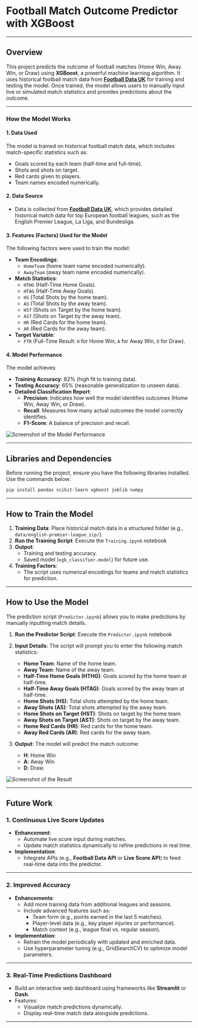 
# Football Match Outcome Predictor with XGBoost

---

## **Overview**

This project predicts the outcome of football matches (Home Win, Away Win, or Draw) using **XGBoost**, a powerful machine learning algorithm. It uses historical football match data from **[Football Data UK](https://www.football-data.co.uk/)** for training and testing the model. Once trained, the model allows users to manually input live or simulated match statistics and provides predictions about the outcome.

---

### **How the Model Works**

#### **1. Data Used**
The model is trained on historical football match data, which includes match-specific statistics such as:
- Goals scored by each team (half-time and full-time).
- Shots and shots on target.
- Red cards given to players.
- Team names encoded numerically.

#### **2. Data Source**
- Data is collected from **[Football Data UK](https://www.football-data.co.uk/)**, which provides detailed historical match data for top European football leagues, such as the English Premier League, La Liga, and Bundesliga.

#### **3. Features (Factors) Used for the Model**
The following factors were used to train the model:
- **Team Encodings**:
  - `HomeTeam` (home team name encoded numerically).
  - `AwayTeam` (away team name encoded numerically).
- **Match Statistics**:
  - `HTHG` (Half-Time Home Goals).
  - `HTAG` (Half-Time Away Goals).
  - `HS` (Total Shots by the home team).
  - `AS` (Total Shots by the away team).
  - `HST` (Shots on Target by the home team).
  - `AST` (Shots on Target by the away team).
  - `HR` (Red Cards for the home team).
  - `AR` (Red Cards for the away team).
- **Target Variable**:
  - `FTR` (Full-Time Result: `H` for Home Win, `A` for Away Win, `D` for Draw).

#### **4. Model Performance**
The model achieves:
- **Training Accuracy**: 82% (high fit to training data).
- **Testing Accuracy**: 65% (reasonable generalization to unseen data).
- **Detailed Classification Report**:
  - **Precision**: Indicates how well the model identifies outcomes (Home Win, Away Win, or Draw).
  - **Recall**: Measures how many actual outcomes the model correctly identifies.
  - **F1-Score**: A balance of precision and recall.


![Screenshot of the Model Performance](model_accuracy.png "Model Performance")

---

## **Libraries and Dependencies**

Before running the project, ensure you have the following libraries installed. Use the commands below:

```bash
pip install pandas scikit-learn xgboost joblib numpy
```

---

## **How to Train the Model**

1. **Training Data**: Place historical match data in a structured folder (e.g., `data/english-premier-league_zip/`).
2. **Run the Training Script**: Execute the `Training.ipynb` notebook 
3. **Output**:
   - Training and testing accuracy.
   - Saved model (`xgb_classifier.model`) for future use.
4. **Training Factors**:
   - The script uses numerical encodings for teams and match statistics for prediction.

---

## **How to Use the Model**

The prediction script (`Predictor.ipynb`) allows you to make predictions by manually inputting match details. 

1. **Run the Predictor Script**:
   Execute the `Predictor.ipynb` notebook 

2. **Input Details**:
   The script will prompt you to enter the following match statistics:
   - **Home Team**: Name of the home team.
   - **Away Team**: Name of the away team.
   - **Half-Time Home Goals (HTHG)**: Goals scored by the home team at half-time.
   - **Half-Time Away Goals (HTAG)**: Goals scored by the away team at half-time.
   - **Home Shots (HS)**: Total shots attempted by the home team.
   - **Away Shots (AS)**: Total shots attempted by the away team.
   - **Home Shots on Target (HST)**: Shots on target by the home team.
   - **Away Shots on Target (AST)**: Shots on target by the away team.
   - **Home Red Cards (HR)**: Red cards for the home team.
   - **Away Red Cards (AR)**: Red cards for the away team.

3. **Output**:
   The model will predict the match outcome:
   - **H**: Home Win
   - **A**: Away Win
   - **D**: Draw.

![Screenshot of the Result](Result.png "Model Result")

---

## **Future Work**

### **1. Continuous Live Score Updates**
- **Enhancement**:
  - Automate live score input during matches.
  - Update match statistics dynamically to refine predictions in real time.
- **Implementation**:
  - Integrate APIs (e.g., **Football Data API** or **Live Score API**) to feed real-time data into the predictor.

---

### **2. Improved Accuracy**
- **Enhancements**:
  - Add more training data from additional leagues and seasons.
  - Include advanced features such as:
    - Team form (e.g., points earned in the last 5 matches).
    - Player-level data (e.g., key player injuries or performance).
    - Match context (e.g., league final vs. regular season).
- **Implementation**:
  - Retrain the model periodically with updated and enriched data.
  - Use hyperparameter tuning (e.g., GridSearchCV) to optimize model parameters.

---

### **3. Real-Time Predictions Dashboard**
- Build an interactive web dashboard using frameworks like **Streamlit** or **Dash**.
- Features:
  - Visualize match predictions dynamically.
  - Display real-time match data alongside predictions.

---


